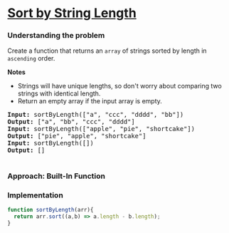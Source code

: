 # [Sort by String Length](https://edabit.com/challenge/aNZzLBxQpidWBF26X)

### Understanding the problem

Create a function that returns an `array` of strings sorted by length in `ascending` order.

<b>Notes</b>
- Strings will have unique lengths, so don't worry about comparing two strings with identical length.
- Return an empty array if the input array is empty.

<pre>
<b>Input:</b> sortByLength(["a", "ccc", "dddd", "bb"])
<b>Output:</b> ["a", "bb", "ccc", "dddd"]
<b>Input:</b> sortByLength(["apple", "pie", "shortcake"])
<b>Output:</b> ["pie", "apple", "shortcake"]
<b>Input:</b> sortByLength([])
<b>Output:</b> []
</pre>

#
### Approach: Built-In Function

### Implementation
```js
function sortByLength(arr){
  return arr.sort((a,b) => a.length - b.length);
}
```
